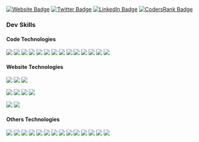 [![Website Badge](https://img.shields.io/badge/Website-informational?style=flat-square&logo=firefox-browser&logoColor=white&color=4AB197)](https://ibuioli.com.ar)
[![Twitter Badge](https://img.shields.io/badge/Twitter-informational?style=flat-square&logo=twitter&logoColor=white&color=1CA2F1)](https://twitter.com/ibuioli)
[![LinkedIn Badge](https://img.shields.io/badge/LinkedIn-informational?style=flat-square&logo=linkedin&logoColor=white&color=0D76A8)](https://www.linkedin.com/in/ignacio-buioli/)
[![CodersRank Badge](https://img.shields.io/badge/CodersRank-informational?style=flat-square&logo=CodersRank&logoColor=white&color=67a4ac)](https://profile.codersrank.io/user/ibuioli)

### Dev Skills

#### Code Technologies

![](https://img.shields.io/badge/Code-Angular-informational?style=flat-square&logo=angular&logoColor=white&color=4AB197)
![](https://img.shields.io/badge/Code-JavaScript-informational?style=flat-square&logo=JavaScript&logoColor=white&color=4AB197)
![](https://img.shields.io/badge/Code-TypeScript-informational?style=flat-square&logo=TypeScript&logoColor=white&color=4AB197)
![](https://img.shields.io/badge/Code-Python-informational?style=flat-square&logo=Python&logoColor=white&color=4AB197)
![](https://img.shields.io/badge/Code-NodeJS-informational?style=flat-square&logo=Node.JS&logoColor=white&color=4AB197)
![](https://img.shields.io/badge/Code-PHP-informational?style=flat-square&logo=php&logoColor=white&color=4AB197)
![](https://img.shields.io/badge/Code-Java-informational?style=flat-square&logo=Java&logoColor=white&color=4AB197)
![](https://img.shields.io/badge/Code-ReactiveX-informational?style=flat-square&logo=ReactiveX&logoColor=white&color=4AB197)
![](https://img.shields.io/badge/Code-Electron-informational?style=flat-square&logo=Electron&logoColor=white&color=4AB197)
![](https://img.shields.io/badge/Code-Capacitor-informational?style=flat-square&logo=Capacitor&logoColor=white&color=4AB197)
![](https://img.shields.io/badge/Code-Cordova-informational?style=flat-square&logo=apache-cordova&logoColor=white&color=4AB197)
![](https://img.shields.io/badge/Code-Processing-informational?style=flat-square&logo=Java&logoColor=white&color=4AB197)
![](https://img.shields.io/badge/Code-p5JS-informational?style=flat-square&logo=p5.js&logoColor=white&color=4AB197)
![](https://img.shields.io/badge/Code-JSON-informational?style=flat-square&logo=json&logoColor=white&color=4AB197)

#### Website Technologies

![](https://img.shields.io/badge/MarkUp-HTML-informational?style=flat-square&logo=html5&logoColor=white&color=#e96228)
![](https://img.shields.io/badge/MarkUp-XML-informational?style=flat-square&logo=html5&logoColor=white&color=#e96228)
![](https://img.shields.io/badge/MarkUp-QWeb-informational?style=flat-square&logo=html5&logoColor=white&color=#e96228)

![](https://img.shields.io/badge/Style-CSS-informational?style=flat-square&logo=css3&logoColor=white&color=c76494)
![](https://img.shields.io/badge/Style-SCSS-informational?style=flat-square&logo=css3&logoColor=white&color=c76494)
![](https://img.shields.io/badge/Style-Sass-informational?style=flat-square&logo=Sass&logoColor=white&color=c76494)
![](https://img.shields.io/badge/Style-Stylus-informational?style=flat-square&logo=Stylus&logoColor=white&color=c76494)

![](https://img.shields.io/badge/Test-Jasmine-informational?style=flat-square&logo=Jasmine&logoColor=white&color=8a4182)
![](https://img.shields.io/badge/Test-Protractor-informational?style=flat-square&logo=Protractor&logoColor=white&color=8a4182)

#### Others Technologies

![](https://img.shields.io/badge/OS-Linux-informational?style=flat-square&logo=linux&logoColor=white&color=222222)
![](https://img.shields.io/badge/OS-Windows-informational?style=flat-square&logo=windows&logoColor=white&color=222222)
![](https://img.shields.io/badge/VPS-Linode-informational?style=flat-square&logo=linode&logoColor=white&color=222222)
![](https://img.shields.io/badge/Tools-Docker-informational?style=flat-square&logo=docker&logoColor=white&color=222222)
![](https://img.shields.io/badge/Tools-NGINX-informational?style=flat-square&logo=nginx&logoColor=white&color=222222)
![](https://img.shields.io/badge/Tools-Photoshop-informational?style=flat-square&logo=Adobe-Photoshop&logoColor=white&color=222222)
![](https://img.shields.io/badge/Tools-GIMP-informational?style=flat-square&logo=GIMP&logoColor=white&color=222222)
![](https://img.shields.io/badge/Tools-Illustrator-informational?style=flat-square&logo=Adobe-Illustrator&logoColor=white&color=222222)
![](https://img.shields.io/badge/Tools-VSCode-informational?style=flat-square&logo=visual-studio-code&logoColor=white&color=222222)
![](https://img.shields.io/badge/Tools-GitHub-informational?style=flat-square&logo=GitHub&logoColor=white&color=222222)
![](https://img.shields.io/badge/Tools-GitLab-informational?style=flat-square&logo=GitLab&logoColor=white&color=222222)
![](https://img.shields.io/badge/Tools-Bitbucket-informational?style=flat-square&logo=Bitbucket&logoColor=white&color=222222)
![](https://img.shields.io/badge/Hardware-RaspberryPi-informational?style=flat-square&logo=Raspberry-Pi&logoColor=white&color=222222)
![](https://img.shields.io/badge/Hardware-Arduino-informational?style=flat-square&logo=Arduino&logoColor=white&color=222222)
